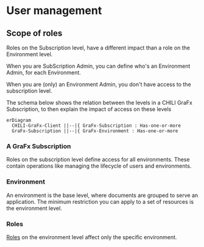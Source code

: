 # User management

## Scope of roles

Roles on the Subscription level, have a different impact than a role on the Environment level.

When you are SubScription Admin, you can define who's an Environment Admin, for each Environment.

When you are (only) an Environment Admin, you don't have access to the subscription level.

The schema below shows the relation between the levels in a CHILI GraFx Subscription, to then explain the impact of access on these levels

``` mermaid
erDiagram
  CHILI-GraFx-Client ||--|{ GraFx-Subscription : Has-one-or-more
  GraFx-Subscription ||--|{ GraFx-Environment : Has-one-or-more
```

### A GraFx Subscription

Roles on the subscription level define access for all environments.
These contain operations like managing the lifecycle of users and environments.

### Environment

An environment is the base level, where documents are grouped to serve an application. The minimum restriction you can apply to a set of resources is the environment level.

### Roles

[Roles](../roles/) on the environment level affect only the specific environment.